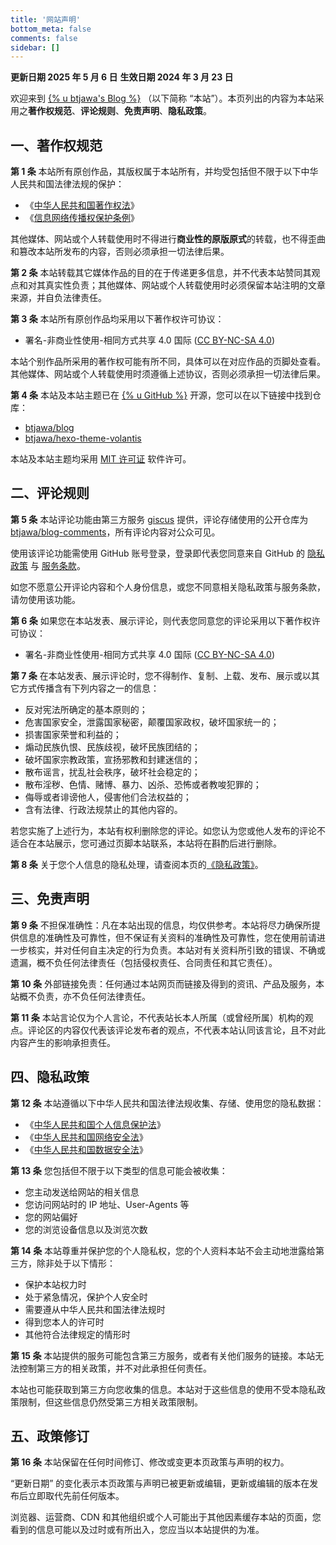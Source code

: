 ```yaml
---
title: '网站声明'
bottom_meta: false
comments: false
sidebar: []
---
```


**更新日期 2025 年 5 月 6 日**
**生效日期 2024 年 3 月 23 日**

欢迎来到 [{% u btjawa's Blog %}](https://blog.btjawa.top) （以下简称 “本站”）。本页列出的内容为本站采用之**著作权规范**、**评论规则**、**免责声明**、**隐私政策**。

<!-- more -->

## 一、著作权规范

**第 1 条** 本站所有原创作品，其版权属于本站所有，并均受包括但不限于以下中华人民共和国法律法规的保护：
 - 《[中华人民共和国著作权法](https://www.gov.cn/guoqing/2021-10/29/content_5647633.htm)》
 - 《[信息网络传播权保护条例](https://www.gov.cn/zwgk/2006-05/29/content_294000.htm)》

其他媒体、网站或个人转载使用时不得进行**商业性的原版原式**的转载，也不得歪曲和篡改本站所发布的内容，否则必须承担一切法律后果。

**第 2 条** 本站转载其它媒体作品的目的在于传递更多信息，并不代表本站赞同其观点和对其真实性负责；其他媒体、网站或个人转载使用时必须保留本站注明的文章来源，并自负法律责任。

**第 3 条** 本站所有原创作品均采用以下著作权许可协议：
 - 署名-非商业性使用-相同方式共享 4.0 国际 ([CC BY-NC-SA 4.0](https://creativecommons.org/licenses/by-nc-sa/4.0/deed.zh#))

本站个别作品所采用的著作权可能有所不同，具体可以在对应作品的页脚处查看。其他媒体、网站或个人转载使用时须遵循上述协议，否则必须承担一切法律后果。

**第 4 条** 本站及本站主题已在 [{% u GitHub %}](https://github.com) 开源，您可以在以下链接中找到仓库：
 - [btjawa/blog](https://github.com/btjawa/blog/tree/dev)
 - [btjawa/hexo-theme-volantis](https://github.com/btjawa/hexo-theme-volantis)

本站及本站主题均采用 [MIT 许可证](https://opensource.org/license/MIT) 软件许可。

## 二、评论规则

**第 5 条** 本站评论功能由第三方服务 [giscus](https://giscus.app/) 提供，评论存储使用的公开仓库为 [btjawa/blog-comments](https://github.com/btjawa/blog-comments/discussions)，所有评论内容对公众可见。

使用该评论功能需使用 GitHub 账号登录，登录即代表您同意来自 GitHub 的 [隐私政策](https://docs.github.com/en/site-policy/privacy-policies/github-privacy-statement) 与 [服务条款](https://docs.github.com/en/site-policy/github-terms/github-terms-of-service)。

如您不愿意公开评论内容和个人身份信息，或您不同意相关隐私政策与服务条款，请勿使用该功能。

**第 6 条** 如果您在本站发表、展示评论，则代表您同意您的评论采用以下著作权许可协议：
 - 署名-非商业性使用-相同方式共享 4.0 国际 ([CC BY-NC-SA 4.0](https://creativecommons.org/licenses/by-nc-sa/4.0/deed.zh#))

**第 7 条** 在本站发表、展示评论时，您不得制作、复制、上载、发布、展示或以其它方式传播含有下列内容之一的信息：
 - 反对宪法所确定的基本原则的；
 - 危害国家安全，泄露国家秘密，颠覆国家政权，破坏国家统一的；
 - 损害国家荣誉和利益的；
 - 煽动民族仇恨、民族歧视，破坏民族团结的；
 - 破坏国家宗教政策，宣扬邪教和封建迷信的；
 - 散布谣言，扰乱社会秩序，破坏社会稳定的；
 - 散布淫秽、色情、赌博、暴力、凶杀、恐怖或者教唆犯罪的；
 - 侮辱或者诽谤他人，侵害他们合法权益的；
 - 含有法律、行政法规禁止的其他内容的。

若您实施了上述行为，本站有权利删除您的评论。如您认为您或他人发布的评论不适合在本站展示，您可通过页脚本站联系，本站将在斟酌后进行删除。

**第 8 条** 关于您个人信息的隐私处理，请查阅本页的[《隐私政策》](#四隐私政策)。

## 三、免责声明

**第 9 条** 不担保准确性：凡在本站出现的信息，均仅供参考。本站将尽力确保所提供信息的准确性及可靠性，但不保证有关资料的准确性及可靠性，您在使用前请进一步核实，并对任何自主决定的行为负责。本站对有关资料所引致的错误、不确或遗漏，概不负任何法律责任（包括侵权责任、合同责任和其它责任）。

**第 10 条** 外部链接免责：任何通过本站网页而链接及得到的资讯、产品及服务，本站概不负责，亦不负任何法律责任。

**第 11 条** 本站言论仅为个人言论，不代表站长本人所属（或曾经所属）机构的观点。评论区的内容仅代表该评论发布者的观点，不代表本站认同该言论，且不对此内容产生的影响承担责任。

## 四、隐私政策

**第 12 条** 本站遵循以下中华人民共和国法律法规收集、存储、使用您的隐私数据：
 - 《[中华人民共和国个人信息保护法](https://www.gov.cn/xinwen/2021-08/20/content_5632486.htm)》
 - 《[中华人民共和国网络安全法](https://www.gov.cn/xinwen/2016-11/07/content_5129723.htm)》
 - 《[中华人民共和国数据安全法](https://www.gov.cn/xinwen/2021-06/11/content_5616919.htm)》

**第 13 条** 您包括但不限于以下类型的信息可能会被收集：
 - 您主动发送给网站的相关信息
 - 您访问网站时的 IP 地址、User-Agents 等
 - 您的网站偏好
 - 您的浏览设备信息以及浏览次数

**第 14 条** 本站尊重并保护您的个人隐私权，您的个人资料本站不会主动地泄露给第三方，除非处于以下情形：
 - 保护本站权力时
 - 处于紧急情况，保护个人安全时
 - 需要遵从中华人民共和国法律法规时
 - 得到您本人的许可时
 - 其他符合法律规定的情形时

**第 15 条** 本站提供的服务可能包含第三方服务，或者有关他们服务的链接。本站无法控制第三方的相关政策，并不对此承担任何责任。

本站也可能获取到第三方向您收集的信息。本站对于这些信息的使用不受本隐私政策限制，但这些信息仍然受第三方相关政策限制。

## 五、政策修订

**第 16 条** 本站保留在任何时间修订、修改或变更本页政策与声明的权力。

“更新日期” 的变化表示本页政策与声明已被更新或编辑，更新或编辑的版本在发布后立即取代先前任何版本。

浏览器、运营商、CDN 和其他组织或个人可能出于其他因素缓存本站的页面，您看到的信息可能以及过时或有所出入，您应当以本站提供的为准。

